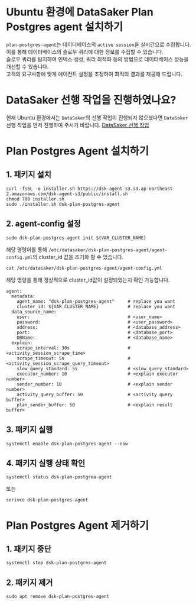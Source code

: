 # Ubuntu 환경에 DataSaker Plan Postgres agent 설치하기
`plan-postgres-agent`는 데이터베이스의 `active session`을 실시간으로 수집합니다.\
이를 통해 데이터베이스의 슬로우 쿼리에 대한 정보를 수집할 수 있습니다.\
슬로우 쿼리를 탐지하여 인덱스 생성, 쿼리 최적화 등의 방법으로 데이터베이스 성능을 개선할 수 있습니다.\
고객의 요구사항에 맞게 에이전트 설정을 조정하여 최적의 결과를 제공해 드립니다.

# DataSaker 선행 작업을 진행하였나요?
현재 Ubuntu 환경에서는 `DataSaker`의 선행 작업이 진행되지 않으셨다면 `DataSaker` 선행 작업을 먼저 진행하여 주시기 바랍니다. [DataSaker 선행 작업](${MANUAL_UBUNTU_KR})

# Plan Postgres Agent 설치하기

## 1. 패키지 설치
```shell
curl -fsSL -o installer.sh https://dsk-agent-s3.s3.ap-northeast-2.amazonaws.com/dsk-agent-s3/public/install.sh
chmod 700 installer.sh
sudo ./installer.sh dsk-plan-postgres-agent
```

## 2. agent-config 설정
```shell
sudo dsk-plan-postgres-agent init ${VAR_CLUSTER_NAME}
```
해당 명령어를 통해 `/etc/datasaker/dsk-plan-postgres-agent/agent-config.yml`의 cluster_id 값을 초기화 할 수 있습니다.

```shell
cat /etc/datasaker/dsk-plan-postgres-agent/agent-config.yml
```
해당 명령을 통해 정상적으로 cluster_id값이 설정되었는지 확인 가능합니다.

```shell
agent:
  metadata:
    agent_name: "dsk-plan-postgres-agent"     # replace you want
    cluster_id: ${VAR_CLUSTER_NAME}           # replace you want
  data_source_name:
    user:                                     # <user_name>
    password:                                 # <user_password>
    address:                                  # <database_address>
    port:                                     # <database_port>
    DBName:                                   # <database_name>
  explain:
    scrape_interval: 30s                      # <activity_session_scrape_time>
    scrape_timeout: 5s                        # <activity_session_scrape_query_timeout>
    slow_query_standard: 5s                   # <slow_query_standard> 
    executor_number: 10                       # <explain executor number>
    sender_number: 10                         # <explain sender number>
    activity_query_buffer: 50                 # <activity query buffer>
    plan_sender_buffer: 50                    # <explain result buffer>
```

## 3. 패키지 실행
```shell
systemctl enable dsk-plan-postgres-agent --now
```

## 4. 패키지 실행 상태 확인
```shell
systemctl status dsk-plan-postgrea-agent
```
또는
```shell
serivce dsk-plan-postgres-agent
```

# Plan Postgres Agent 제거하기
## 1. 패키지 중단
```shell
systemctl stop dsk-plan-postgres-agent
```

## 2. 패키지 제거
```shell
sudo apt remove dsk-plan-postgres-agent
```
